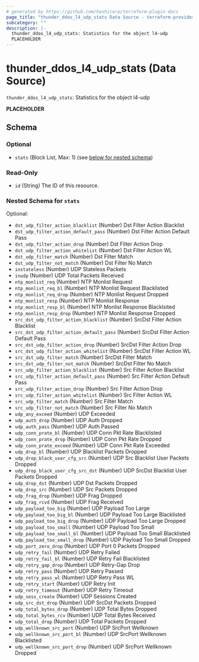 ```yaml
---
# generated by https://github.com/hashicorp/terraform-plugin-docs
page_title: "thunder_ddos_l4_udp_stats Data Source - terraform-provider-thunder"
subcategory: ""
description: |-
  thunder_ddos_l4_udp_stats: Statistics for the object l4-udp
  PLACEHOLDER
---
```


# thunder_ddos_l4_udp_stats (Data Source)

`thunder_ddos_l4_udp_stats`: Statistics for the object l4-udp

__PLACEHOLDER__



<!-- schema generated by tfplugindocs -->
## Schema

### Optional

- `stats` (Block List, Max: 1) (see [below for nested schema](#nestedblock--stats))

### Read-Only

- `id` (String) The ID of this resource.

<a id="nestedblock--stats"></a>
### Nested Schema for `stats`

Optional:

- `dst_udp_filter_action_blacklist` (Number) Dst Filter Action Blacklist
- `dst_udp_filter_action_default_pass` (Number) Dst Filter Action Default Pass
- `dst_udp_filter_action_drop` (Number) Dst Filter Action Drop
- `dst_udp_filter_action_whitelist` (Number) Dst Filter Action WL
- `dst_udp_filter_match` (Number) Dst Filter Match
- `dst_udp_filter_not_match` (Number) Dst Filter No Match
- `instateless` (Number) UDP Stateless Packets
- `inudp` (Number) UDP Total Packets Received
- `ntp_monlist_req` (Number) NTP Monlist Request
- `ntp_monlist_req_bl` (Number) NTP Monlist Request Blacklisted
- `ntp_monlist_req_drop` (Number) NTP Monlist Request Dropped
- `ntp_monlist_resp` (Number) NTP Monlist Response
- `ntp_monlist_resp_bl` (Number) NTP Monlist Response Blacklsited
- `ntp_monlist_resp_drop` (Number) NTP Monlist Response Dropped
- `src_dst_udp_filter_action_blacklist` (Number) SrcDst Filter Action Blacklist
- `src_dst_udp_filter_action_default_pass` (Number) SrcDst Filter Action Default Pass
- `src_dst_udp_filter_action_drop` (Number) SrcDst Filter Action Drop
- `src_dst_udp_filter_action_whitelist` (Number) SrcDst Filter Action WL
- `src_dst_udp_filter_match` (Number) SrcDst Filter Match
- `src_dst_udp_filter_not_match` (Number) SrcDst Filter No Match
- `src_udp_filter_action_blacklist` (Number) Src Filter Action Blacklist
- `src_udp_filter_action_default_pass` (Number) Src Filter Action Default Pass
- `src_udp_filter_action_drop` (Number) Src Filter Action Drop
- `src_udp_filter_action_whitelist` (Number) Src Filter Action WL
- `src_udp_filter_match` (Number) Src Filter Match
- `src_udp_filter_not_match` (Number) Src Filter No Match
- `udp_any_exceed` (Number) UDP Exceeded
- `udp_auth_drop` (Number) UDP Auth Dropped
- `udp_auth_pass` (Number) UDP Auth Passed
- `udp_conn_prate_bl` (Number) UDP Conn Pkt Rate Blacklisted
- `udp_conn_prate_drop` (Number) UDP Conn Pkt Rate Dropped
- `udp_conn_prate_exceed` (Number) UDP Conn Pkt Rate Exceeded
- `udp_drop_bl` (Number) UDP Blacklist Packets Dropped
- `udp_drop_black_user_cfg_src` (Number) UDP Src Blacklist User Packets Dropped
- `udp_drop_black_user_cfg_src_dst` (Number) UDP SrcDst Blacklist User Packets Dropped
- `udp_drop_dst` (Number) UDP Dst Packets Dropped
- `udp_drop_src` (Number) UDP Src Packets Dropped
- `udp_frag_drop` (Number) UDP Frag Dropped
- `udp_frag_rcvd` (Number) UDP Frag Received
- `udp_payload_too_big` (Number) UDP Payload Too Large
- `udp_payload_too_big_bl` (Number) UDP Payload Too Large Blacklisted
- `udp_payload_too_big_drop` (Number) UDP Payload Too Large Dropped
- `udp_payload_too_small` (Number) UDP Payload Too Small
- `udp_payload_too_small_bl` (Number) UDP Payload Too Small Blacklisted
- `udp_payload_too_small_drop` (Number) UDP Payload Too Small Dropped
- `udp_port_zero_drop` (Number) UDP Port 0 Packets Dropped
- `udp_retry_fail` (Number) UDP Retry Failed
- `udp_retry_fail_bl` (Number) UDP Retry Fail Blacklisted
- `udp_retry_gap_drop` (Number) UDP Retry-Gap Drop
- `udp_retry_pass` (Number) UDP Retry Passed
- `udp_retry_pass_wl` (Number) UDP Retry Pass WL
- `udp_retry_start` (Number) UDP Retry Init
- `udp_retry_timeout` (Number) UDP Retry Timeout
- `udp_sess_create` (Number) UDP Sessions Created
- `udp_src_dst_drop` (Number) UDP SrcDst Packets Dropped
- `udp_total_bytes_drop` (Number) UDP Total Bytes Dropped
- `udp_total_bytes_rcv` (Number) UDP Total Bytes Received
- `udp_total_drop` (Number) UDP Total Packets Dropped
- `udp_wellknown_src_port` (Number) UDP SrcPort Wellknown
- `udp_wellknown_src_port_bl` (Number) UDP SrcPort Wellknown Blacklisted
- `udp_wellknown_src_port_drop` (Number) UDP SrcPort Wellknown Dropped


